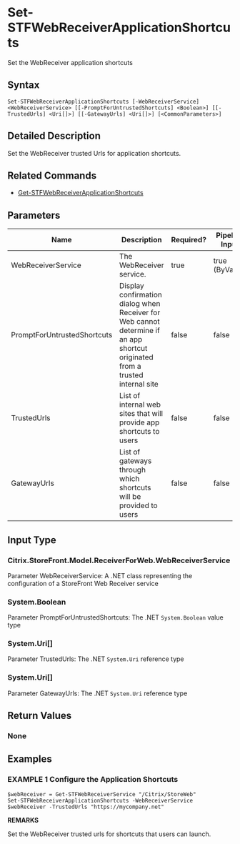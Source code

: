 ﻿# Set-STFWebReceiverApplicationShortcuts

Set the WebReceiver application shortcuts

## Syntax

```
Set-STFWebReceiverApplicationShortcuts [-WebReceiverService] <WebReceiverService> [[-PromptForUntrustedShortcuts] <Boolean>] [[-TrustedUrls] <Uri[]>] [[-GatewayUrls] <Uri[]>] [<CommonParameters>]
```

## Detailed Description

Set the WebReceiver trusted Urls for application shortcuts.

## Related Commands

* [Get-STFWebReceiverApplicationShortcuts](Get-STFWebReceiverApplicationShortcuts)

## Parameters

| Name   | Description | Required? | Pipeline Input | Default Value |
| --- | --- | --- | --- | --- |
|WebReceiverService|The WebReceiver service.|true|true (ByValue)| |
|PromptForUntrustedShortcuts|Display confirmation dialog when Receiver for Web cannot determine if an app shortcut originated from a trusted internal site|false|false| |
|TrustedUrls|List of internal web sites that will provide app shortcuts to users|false|false| |
|GatewayUrls|List of gateways through which shortcuts will be provided to users|false|false| |

## Input Type

### Citrix.StoreFront.Model.ReceiverForWeb.WebReceiverService

Parameter WebReceiverService: A .NET class representing the configuration of a StoreFront Web Receiver service

### System.Boolean

Parameter PromptForUntrustedShortcuts: The .NET `System.Boolean` value type

### System.Uri[]

Parameter TrustedUrls: The .NET `System.Uri` reference type

### System.Uri[]

Parameter GatewayUrls: The .NET `System.Uri` reference type

## Return Values

### None

## Examples

### EXAMPLE 1 Configure the Application Shortcuts

```
$webReceiver = Get-STFWebReceiverService "/Citrix/StoreWeb"
Set-STFWebReceiverApplicationShortcuts -WebReceiverService $webReceiver -TrustedUrls "https://mycompany.net"
```

**REMARKS**

Set the WebReceiver trusted urls for shortcuts that users can launch.
